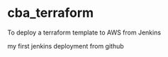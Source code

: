 # cba_terraform
To deploy a terraform template to AWS from Jenkins

my first jenkins deployment from github

